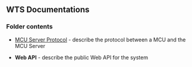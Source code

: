 ## WTS Documentations

### Folder contents

  * [MCU Server Protocol](MCUServer/README.md) - describe the protocol between a MCU and the MCU Server

  * __Web API__ - describe the public Web API for the system
